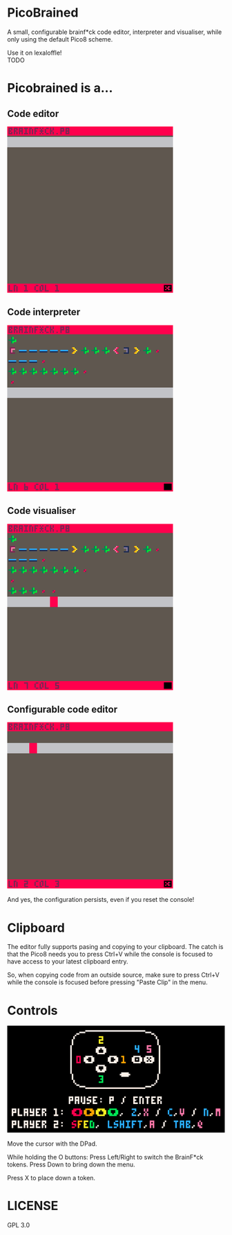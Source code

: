 # PicoBrained

A small, configurable brainf*ck code editor, interpreter and visualiser, while only using the default Pico8 scheme.

Use it on lexaloffle!
<br>TODO

# Picobrained is a...

## Code editor
![editor](./img/pico_1.gif)

## Code interpreter
![interpret](./img/pico_2.gif)

## Code visualiser
![visualise](./img/pico_3.gif)

## Configurable code editor
![configure](./img/pico_4.gif)

And yes, the configuration persists, even if you reset the console!

# Clipboard
The editor fully supports pasing and copying to your clipboard.
The catch is that the Pico8 needs you to press Ctrl+V while the console is focused to have access to your latest clipboard entry.

So, when copying code from an outside source, make sure to press Ctrl+V while the console is focused before pressing "Paste Clip" in the menu.

# Controls
![controls](./img/controls.png)

Move the cursor with the DPad.

While holding the O buttons:
    Press Left/Right to switch the BrainF*ck tokens.
    Press Down to bring down the menu.

Press X to place down a token.

# LICENSE
GPL 3.0